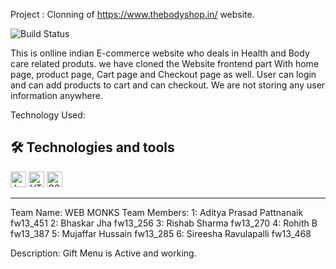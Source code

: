 Project : Clonning of https://www.thebodyshop.in/ website.


![Build Status](https://raw.githubusercontent.com/mujhusain/theBodyshop/531a1a1e9f26f9d9b98500d026469429023012bd/img/Screenshot%20(114).png)

This is onlline indian E-commerce website who deals in Health and Body care related produts. we have cloned the Website frontend part With home page, product page, Cart page and Checkout page as well.  User can login and can add products to cart and can checkout. We are not storing any user information anywhere.

Technology Used: 

## 🛠  Technologies and tools

<a name="learning-now"></a>

<img src="https://img.shields.io/badge/JavaScript-282C34?logo=javascript&logoColor=F7DF1E" alt="JavaScript logo" title="JavaScript" height="25" />
<img src="https://img.shields.io/badge/HTML5-282C34?logo=html5&logoColor=E34F26" alt="HTML5 logo" title="HTML5" height="25" />
<img src="https://img.shields.io/badge/CSS3-282C34?logo=css3&logoColor=1572B6" alt="CSS3 logo" title="CSS3" height="25" />

---

Team Name: WEB MONKS
Team Members: 1: Aditya Prasad Pattnanaik fw13_451
              2: Bhaskar Jha fw13_256
              3: Rishab Sharma fw13_270
              4: Rohith B fw13_387
              5: Mujaffar Hussain fw13_285
              6: Sireesha Ravulapalli fw13_468
 
 Description: 
 Gift Menu is Active and working.
 

				 	
